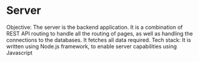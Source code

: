 # Server
Objective:
The server is the backend application. It is a combination of REST API routing to handle all the routing of pages, as well as handling the connections to the databases. It fetches all data required.
Tech stack:
It is written using Node.js framework, to enable server capabilities using Javascript
